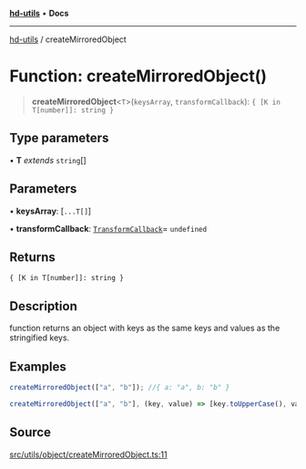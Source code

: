[**hd-utils**](../README.md) • **Docs**

***

[hd-utils](../globals.md) / createMirroredObject

# Function: createMirroredObject()

> **createMirroredObject**\<`T`\>(`keysArray`, `transformCallback`): `{ [K in T[number]]: string }`

## Type parameters

• **T** *extends* `string`[]

## Parameters

• **keysArray**: [`...T[]`]

• **transformCallback**: [`TransformCallback`](../type-aliases/TransformCallback.md)= `undefined`

## Returns

`{ [K in T[number]]: string }`

## Description

function returns an object with keys as the same keys and values as the stringified keys.

## Examples

```ts
createMirroredObject(["a", "b"]); //{ a: "a", b: "b" }
```

```ts
createMirroredObject(["a", "b"], (key, value) => [key.toUpperCase(), value]); // { A: "a", B: "b" }
```

## Source

[src/utils/object/createMirroredObject.ts:11](https://github.com/AhmadHddad/h-utils/blob/f7bb9ae71f981ffef49079271b9540862594b7e6/src/utils/object/createMirroredObject.ts#L11)
